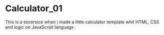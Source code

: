 # Calculator_01
This is a excersice when i made a little calculator template whit HTML, CSS and logic on JavaScript language .
